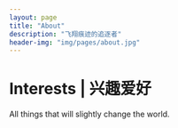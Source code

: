 ```yaml
---
layout: page
title: "About"
description: "飞翔痕迹的追逐者"
header-img: "img/pages/about.jpg"
---
```






# Interests | 兴趣爱好

All things that will slightly change the world.



